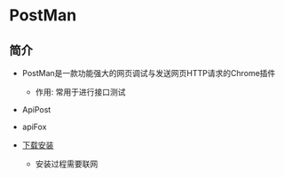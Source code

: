 # PostMan

## 简介

- PostMan是一款功能强大的网页调试与发送网页HTTP请求的Chrome插件
  - 作用: 常用于进行接口测试
- ApiPost
- apiFox

- [下载安装](https://www.postman.com/downloads/)
  - 安装过程需要联网
